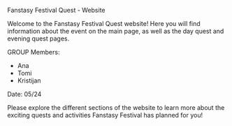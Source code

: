 Fanstasy Festival Quest - Website

Welcome to the Fanstasy Festival Quest website! Here you will find information about the event on the main page, as well as the day quest and evening quest pages.

GROUP Members:
- Ana
- Tomi
- Kristijan

Date: 05/24

Please explore the different sections of the website to learn more about the exciting quests and activities Fanstasy Festival has planned for you!
